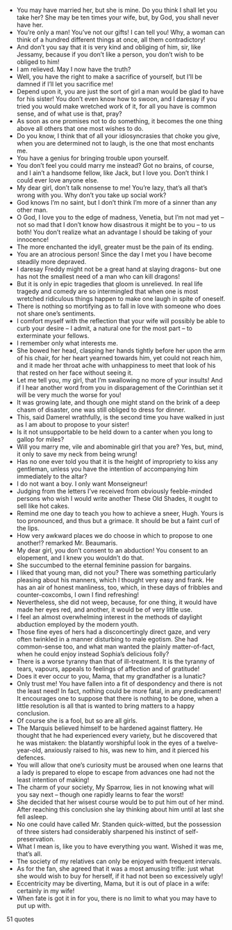  - You may have married her, but she is mine. Do you think I shall let you take her? She may be ten times your wife, but, by God, you shall never have her.
 - You’re only a man! You’ve not our gifts! I can tell you! Why, a woman can think of a hundred different things at once, all them contradictory!
 - And don’t you say that it is very kind and obliging of him, sir, like Jessamy, because if you don’t like a person, you don’t wish to be obliged to him!
 - I am relieved. May I now have the truth?
 - Well, you have the right to make a sacrifice of yourself, but I’ll be damned if I’ll let you sacrifice me!
 - Depend upon it, you are just the sort of girl a man would be glad to have for his sister! You don’t even know how to swoon, and I daresay if you tried you would make wretched work of it, for all you have is common sense, and of what use is that, pray?
 - As soon as one promises not to do something, it becomes the one thing above all others that one most wishes to do.
 - Do you know, I think that of all your idiosyncrasies that choke you give, when you are determined not to laugh, is the one that most enchants me.
 - You have a genius for bringing trouble upon yourself.
 - You don’t feel you could marry me instead? Got no brains, of course, and I ain’t a handsome fellow, like Jack, but I love you. Don’t think I could ever love anyone else.
 - My dear girl, don’t talk nonsense to me! You’re lazy, that’s all that’s wrong with you. Why don’t you take up social work?
 - God knows I’m no saint, but I don’t think I’m more of a sinner than any other man.
 - O God, I love you to the edge of madness, Venetia, but I’m not mad yet – not so mad that I don’t know how disastrous it might be to you – to us both! You don’t realize what an advantage I should be taking of your innocence!
 - The more enchanted the idyll, greater must be the pain of its ending.
 - You are an atrocious person! Since the day I met you I have become steadily more depraved.
 - I daresay Freddy might not be a great hand at slaying dragons- but one has not the smallest need of a man who can kill dragons!
 - But it is only in epic tragedies that gloom is unrelieved. In real life tragedy and comedy are so intermingled that when one is most wretched ridiculous things happen to make one laugh in spite of oneself.
 - There is nothing so mortifying as to fall in love with someone who does not share one’s sentiments.
 - I comfort myself with the reflection that your wife will possibly be able to curb your desire – I admit, a natural one for the most part – to exterminate your fellows.
 - I remember only what interests me.
 - She bowed her head, clasping her hands tightly before her upon the arm of his chair, for her heart yearned towards him, yet could not reach him, and it made her throat ache with unhappiness to meet that look of his that rested on her face without seeing it.
 - Let me tell you, my girl, that I’m swallowing no more of your insults! And if I hear another word from you in disparagement of the Corinthian set it will be very much the worse for you!
 - It was growing late, and though one might stand on the brink of a deep chasm of disaster, one was still obliged to dress for dinner.
 - This, said Damerel wrathfully, is the second time you have walked in just as I am about to propose to your sister!
 - Is it not unsupportable to be held down to a canter when you long to gallop for miles?
 - Will you marry me, vile and abominable girl that you are? Yes, but, mind, it only to save my neck from being wrung!
 - Has no one ever told you that it is the height of impropriety to kiss any gentleman, unless you have the intention of accompanying him immediately to the altar?
 - I do not want a boy. I only want Monseigneur!
 - Judging from the letters I’ve received from obviously feeble-minded persons who wish I would write another These Old Shades, it ought to sell like hot cakes.
 - Remind me one day to teach you how to achieve a sneer, Hugh. Yours is too pronounced, and thus but a grimace. It should be but a faint curl of the lips.
 - How very awkward places we do choose in which to propose to one another!? remarked Mr. Beaumaris.
 - My dear girl, you don’t consent to an abduction! You consent to an elopement, and I knew you wouldn’t do that.
 - She succumbed to the eternal feminine passion for bargains.
 - I liked that young man, did not you? There was something particularly pleasing about his manners, which I thought very easy and frank. He has an air of honest manliness, too, which, in these days of fribbles and counter-coxcombs, I own I find refreshing!
 - Nevertheless, she did not weep, because, for one thing, it would have made her eyes red, and another, it would be of very little use.
 - I feel an almost overwhelming interest in the methods of daylight abduction employed by the modern youth.
 - Those fine eyes of hers had a disconcertingly direct gaze, and very often twinkled in a manner disturbing to male egotism. She had common-sense too, and what man wanted the plainly matter-of-fact, when he could enjoy instead Sophia’s delicious folly?
 - There is a worse tyranny than that of ill-treatment. It is the tyranny of tears, vapours, appeals to feelings of affection and of gratitude!
 - Does it ever occur to you, Mama, that my grandfather is a lunatic?
 - Only trust me! You have fallen into a fit of despondency and there is not the least need! In fact, nothing could be more fatal, in any predicament! It encourages one to suppose that there is nothing to be done, when a little resolution is all that is wanted to bring matters to a happy conclusion.
 - Of course she is a fool, but so are all girls.
 - The Marquis believed himself to be hardened against flattery. He thought that he had experienced every variety, but he discovered that he was mistaken: the blatantly worshipful look in the eyes of a twelve-year-old, anxiously raised to his, was new to him, and it pierced his defences.
 - You will allow that one’s curiosity must be aroused when one learns that a lady is prepared to elope to escape from advances one had not the least intention of making!
 - The charm of your society, My Sparrow, lies in not knowing what will you say next – though one rapidly learns to fear the worst!
 - She decided that her wisest course would be to put him out of her mind. After reaching this conclusion she lay thinking about him until at last she fell asleep.
 - No one could have called Mr. Standen quick-witted, but the possession of three sisters had considerably sharpened his instinct of self-preservation.
 - What I mean is, like you to have everything you want. Wished it was me, that’s all.
 - The society of my relatives can only be enjoyed with frequent intervals.
 - As for the fan, she agreed that it was a most amusing trifle: just what she would wish to buy for herself, if it had not been so excessively ugly!
 - Eccentricity may be diverting, Mama, but it is out of place in a wife: certainly in my wife!
 - When fate is got it in for you, there is no limit to what you may have to put up with.

51 quotes